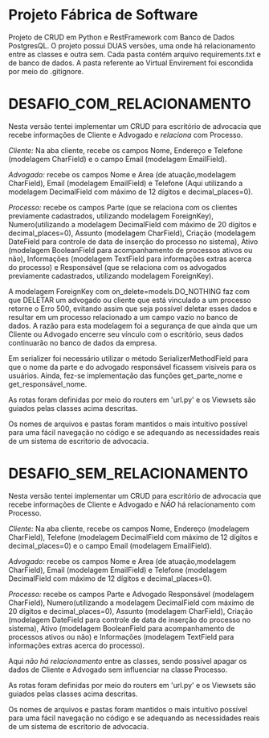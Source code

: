 # Projeto Fábrica de Software
Projeto de CRUD em Python e RestFramework com Banco de Dados PostgresQL. O projeto possui DUAS versões, uma onde há relacionamento entre as classes e outra sem. Cada pasta contém arquivo requirements.txt e de banco de dados. A pasta referente ao Virtual Envirement foi escondida por meio do .gitignore.

# DESAFIO_COM_RELACIONAMENTO
Nesta versão tentei implementar um CRUD para escritório de advocacia que recebe informações de Cliente e Advogado e *relaciona* com Processo.

*Cliente:* Na aba cliente, recebe os campos Nome, Endereço e Telefone (modelagem CharField) e o campo Email (modelagem EmailField). 

*Advogado:* recebe os campos Nome e Area (de atuação,modelagem CharField), Email (modelagem EmailField) e Telefone (Aqui utilizando a modelagem DecimalField com máximo de 12 dígitos e decimal_places=0).

*Processo:* recebe os campos Parte (que se relaciona com os clientes previamente cadastrados, utilizando modelagem ForeignKey), Numero(utilizando a modelagem DecimalField com máximo de 20 dígitos e decimal_places=0), Assunto (modelagem CharField), Criação (modelagem DateField para controle de data de inserção do processo no sistema), Ativo (modelagem BooleanField para acompanhamento de processos ativos ou não), Informações (modelagem TextField para informações extras acerca do processo) e Responsável (que se relaciona com os advogados previamente cadastrados, utilizando modelagem ForeignKey).

A modelagem ForeignKey com on_delete=models.DO_NOTHING faz com que DELETAR um advogado ou cliente que está vinculado a um processo retorne o Erro 500, evitando assim que seja possível deletar esses dados e resultar em um processo relacionado a um campo vazio no banco de dados. A razão para esta modelagem foi a segurança de que ainda que um Cliente ou Advogado encerre seu vínculo com o escritório, seus dados continuarão no banco de dados da empresa.

Em serializer foi necessário utilizar o método SerializerMethodField para que o nome da parte e do advogado responsável ficassem visiveis para os usuários. Ainda, fez-se implementação das funções get_parte_nome e get_responsável_nome.

As rotas foram definidas por meio do routers em 'url.py' e os Viewsets são guiados pelas classes acima descritas.

Os nomes de arquivos e pastas foram mantidos o mais intuitivo possível para uma fácil navegação no código e se adequando as necessidades reais de um sistema de escritorio de advocacia.



#  DESAFIO_SEM_RELACIONAMENTO
Nesta versão tentei implementar um CRUD para escritório de advocacia que recebe informações de Cliente e Advogado e *NÃO* há relacionamento com Processo.

*Cliente:* Na aba cliente, recebe os campos Nome, Endereço (modelagem CharField), Telefone (modelagem DecimalField com máximo de 12 dígitos e decimal_places=0) e o campo Email (modelagem EmailField). 

*Advogado:* recebe os campos Nome e Area (de atuação,modelagem CharField), Email (modelagem EmailField) e Telefone (modelagem DecimalField com máximo de 12 dígitos e decimal_places=0).

*Processo:* recebe os campos Parte e Advogado Responsável (modelagem CharField), Numero(utilizando a modelagem DecimalField com máximo de 20 dígitos e decimal_places=0), Assunto (modelagem CharField), Criação (modelagem DateField para controle de data de inserção do processo no sistema), Ativo (modelagem BooleanField para acompanhamento de processos ativos ou não) e Informações (modelagem TextField para informações extras acerca do processo).

Aqui *não há relacionamento* entre as classes, sendo possível apagar os dados de Cliente e Advogado sem influenciar na classe Processo.

As rotas foram definidas por meio do routers em 'url.py' e os Viewsets são guiados pelas classes acima descritas.

Os nomes de arquivos e pastas foram mantidos o mais intuitivo possível para uma fácil navegação no código e se adequando as necessidades reais de um sistema de escritorio de advocacia.
